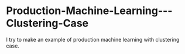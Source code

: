# Production-Machine-Learning---Clustering-Case
I try to make an example of production machine learning with clustering case.
